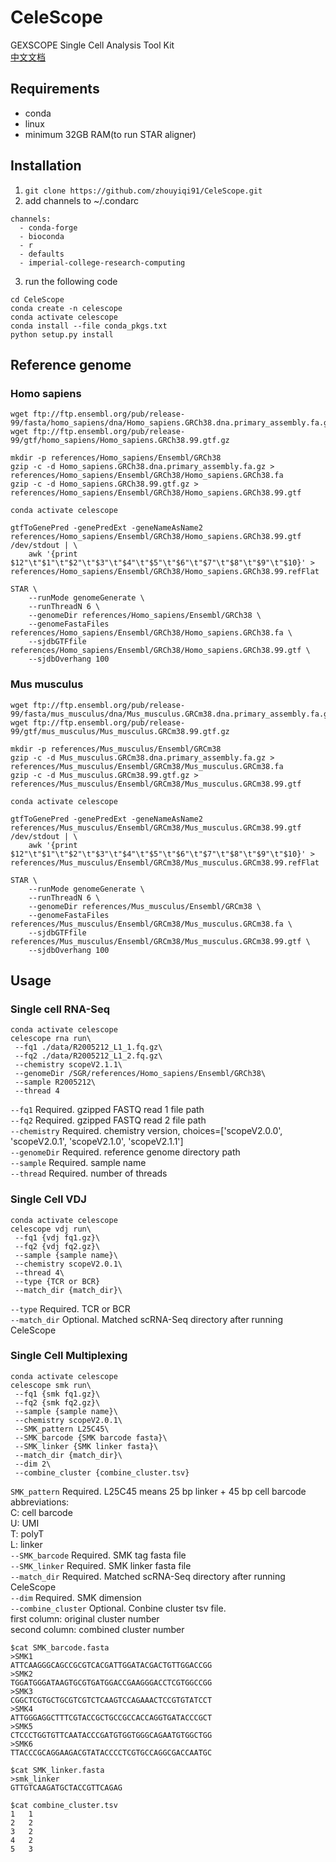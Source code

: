 
# CeleScope
GEXSCOPE Single Cell Analysis Tool Kit  
[中文文档](https://github.com/zhouyiqi91/CeleScope/wiki)

## Requirements

- conda
- linux
- minimum 32GB RAM(to run STAR aligner)

## Installation


1. `git clone https://github.com/zhouyiqi91/CeleScope.git`
2. add channels to ~/.condarc
```
channels:
  - conda-forge
  - bioconda
  - r
  - defaults
  - imperial-college-research-computing
```
3. run the following code
```
cd CeleScope
conda create -n celescope
conda activate celescope
conda install --file conda_pkgs.txt
python setup.py install
```

## Reference genome 

### Homo sapiens

```
wget ftp://ftp.ensembl.org/pub/release-99/fasta/homo_sapiens/dna/Homo_sapiens.GRCh38.dna.primary_assembly.fa.gz
wget ftp://ftp.ensembl.org/pub/release-99/gtf/homo_sapiens/Homo_sapiens.GRCh38.99.gtf.gz

mkdir -p references/Homo_sapiens/Ensembl/GRCh38
gzip -c -d Homo_sapiens.GRCh38.dna.primary_assembly.fa.gz > references/Homo_sapiens/Ensembl/GRCh38/Homo_sapiens.GRCh38.fa
gzip -c -d Homo_sapiens.GRCh38.99.gtf.gz > references/Homo_sapiens/Ensembl/GRCh38/Homo_sapiens.GRCh38.99.gtf

conda activate celescope

gtfToGenePred -genePredExt -geneNameAsName2 references/Homo_sapiens/Ensembl/GRCh38/Homo_sapiens.GRCh38.99.gtf /dev/stdout | \
    awk '{print $12"\t"$1"\t"$2"\t"$3"\t"$4"\t"$5"\t"$6"\t"$7"\t"$8"\t"$9"\t"$10}' > references/Homo_sapiens/Ensembl/GRCh38/Homo_sapiens.GRCh38.99.refFlat

STAR \
    --runMode genomeGenerate \
    --runThreadN 6 \
    --genomeDir references/Homo_sapiens/Ensembl/GRCh38 \
    --genomeFastaFiles references/Homo_sapiens/Ensembl/GRCh38/Homo_sapiens.GRCh38.fa \
    --sjdbGTFfile references/Homo_sapiens/Ensembl/GRCh38/Homo_sapiens.GRCh38.99.gtf \
    --sjdbOverhang 100
```

### Mus musculus

```
wget ftp://ftp.ensembl.org/pub/release-99/fasta/mus_musculus/dna/Mus_musculus.GRCm38.dna.primary_assembly.fa.gz
wget ftp://ftp.ensembl.org/pub/release-99/gtf/mus_musculus/Mus_musculus.GRCm38.99.gtf.gz

mkdir -p references/Mus_musculus/Ensembl/GRCm38
gzip -c -d Mus_musculus.GRCm38.dna.primary_assembly.fa.gz > references/Mus_musculus/Ensembl/GRCm38/Mus_musculus.GRCm38.fa
gzip -c -d Mus_musculus.GRCm38.99.gtf.gz > references/Mus_musculus/Ensembl/GRCm38/Mus_musculus.GRCm38.99.gtf

conda activate celescope

gtfToGenePred -genePredExt -geneNameAsName2 references/Mus_musculus/Ensembl/GRCm38/Mus_musculus.GRCm38.99.gtf /dev/stdout | \
    awk '{print $12"\t"$1"\t"$2"\t"$3"\t"$4"\t"$5"\t"$6"\t"$7"\t"$8"\t"$9"\t"$10}' > references/Mus_musculus/Ensembl/GRCm38/Mus_musculus.GRCm38.99.refFlat

STAR \
    --runMode genomeGenerate \
    --runThreadN 6 \
    --genomeDir references/Mus_musculus/Ensembl/GRCm38 \
    --genomeFastaFiles references/Mus_musculus/Ensembl/GRCm38/Mus_musculus.GRCm38.fa \
    --sjdbGTFfile references/Mus_musculus/Ensembl/GRCm38/Mus_musculus.GRCm38.99.gtf \
    --sjdbOverhang 100
```

## Usage

### Single cell RNA-Seq

```
conda activate celescope
celescope rna run\   
 --fq1 ./data/R2005212_L1_1.fq.gz\
 --fq2 ./data/R2005212_L1_2.fq.gz\
 --chemistry scopeV2.1.1\
 --genomeDir /SGR/references/Homo_sapiens/Ensembl/GRCh38\
 --sample R2005212\
 --thread 4
```

`--fq1` Required. gzipped FASTQ read 1 file path  
`--fq2` Required. gzipped FASTQ read 2 file path  
`--chemistry` Required. chemistry version, choices=['scopeV2.0.0', 'scopeV2.0.1', 'scopeV2.1.0', 'scopeV2.1.1']  
`--genomeDir` Required. reference genome directory path  
`--sample` Required. sample name  
`--thread` Required. number of threads

### Single Cell VDJ

```
conda activate celescope
celescope vdj run\   
 --fq1 {vdj fq1.gz}\
 --fq2 {vdj fq2.gz}\
 --sample {sample name}\
 --chemistry scopeV2.0.1\
 --thread 4\
 --type {TCR or BCR}
 --match_dir {match_dir}\
```  

`--type` Required. TCR or BCR  
`--match_dir` Optional. Matched scRNA-Seq directory after running CeleScope  

### Single Cell Multiplexing

```
conda activate celescope
celescope smk run\   
 --fq1 {smk fq1.gz}\
 --fq2 {smk fq2.gz}\
 --sample {sample name}\
 --chemistry scopeV2.0.1\
 --SMK_pattern L25C45\
 --SMK_barcode {SMK barcode fasta}\
 --SMK_linker {SMK linker fasta}\
 --match_dir {match_dir}\
 --dim 2\
 --combine_cluster {combine_cluster.tsv}
```


`SMK_pattern` Required. L25C45 means 25 bp linker + 45 bp cell barcode  
abbreviations:  
C: cell barcode  
U: UMI  
T: polyT  
L: linker  
`--SMK_barcode` Required. SMK tag fasta file  
`--SMK_linker` Required. SMK linker fasta file  
`--match_dir` Required. Matched scRNA-Seq directory after running CeleScope  
`--dim` Required. SMK dimension  
`--combine_cluster` Optional. Conbine cluster tsv file.  
first column: original cluster number  
second column: combined cluster number  


```
$cat SMK_barcode.fasta
>SMK1
ATTCAAGGGCAGCCGCGTCACGATTGGATACGACTGTTGGACCGG
>SMK2
TGGATGGGATAAGTGCGTGATGGACCGAAGGGACCTCGTGGCCGG
>SMK3
CGGCTCGTGCTGCGTCGTCTCAAGTCCAGAAACTCCGTGTATCCT
>SMK4
ATTGGGAGGCTTTCGTACCGCTGCCGCCACCAGGTGATACCCGCT
>SMK5
CTCCCTGGTGTTCAATACCCGATGTGGTGGGCAGAATGTGGCTGG
>SMK6
TTACCCGCAGGAAGACGTATACCCCTCGTGCCAGGCGACCAATGC

$cat SMK_linker.fasta
>smk_linker
GTTGTCAAGATGCTACCGTTCAGAG

$cat combine_cluster.tsv 
1	1
2	2
3	2
4	2
5	3
```

